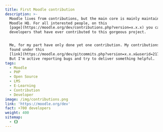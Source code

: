 ```yaml
---
title: First Moodle contribution
description: >-
  Moodle lives from contributions, but the main core is mainly maintained by
  Moodle HQ. For all interested people, on this
  [page](https://moodle.org/dev/contributions.php?version=x.x.x) you can see all
  developers that have ever contributed to this gorgeous project.


  Me, for my part have only done yet one contribution. My contributions can be
  found under this
  [link](https://moodle.org/dev/gitcommits.php?version=x.x.x&userid=2177440&merges=0).
  But I'm active reporting bugs and try to deliver something helpful.
tags:
  - Moodle
  - PHP
  - Open Source
  - LMS
  - E-Learning
  - Contribution
  - Developer
image: /img/contributions.png
link: 'https://moodle.org/dev'
fact: +700 developers
weight: 400
sitemap:
  - {}
---
```


